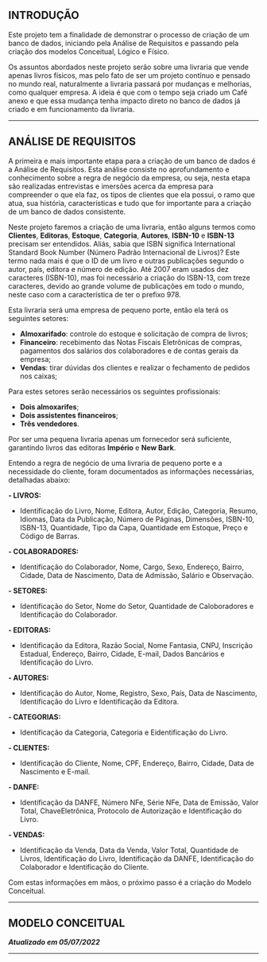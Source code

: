 ## INTRODUÇÃO

Este projeto tem a finalidade de demonstrar o processo de criação de um banco de dados, iniciando pela Análise de Requisitos e passando
pela criação dos modelos Conceitual, Lógico e Físico.

Os assuntos abordados neste projeto serão sobre uma livraria que vende apenas livros físicos, mas pelo fato de ser um projeto contínuo e pensado
no mundo real, naturalmente a livraria passará por mudanças e melhorias, como qualquer empresa. A ideia é que com o tempo seja criado um
Café anexo e que essa mudança tenha impacto direto no banco de dados já criado e em funcionamento da livraria.

<hr size="100"> <!-- LINHA HORIZONTAL -->

## ANÁLISE DE REQUISITOS

A primeira e mais importante etapa para a criação de um banco de dados é a Análise de Requisitos. Esta análise consiste no aprofundamento
e conhecimento sobre a regra de negócio da empresa, ou seja, nesta etapa são realizadas entrevistas e imersões acerca da empresa para compreender
o que ela faz, os tipos de clientes que ela possui, o ramo que atua, sua história, características e tudo que for importante para a criação
de um banco de dados consistente.

Neste projeto faremos a criação de uma livraria, então alguns termos como **Clientes**, **Editoras**, **Estoque**, **Categoria**, **Autores**, **ISBN-10** 
e **ISBN-13** precisam ser entendidos. 
Aliás, sabia que ISBN significa International Standard Book Number (Número Padrão Internacional de Livros)?
Este termo nada mais é que o ID de um livro e outras publicações segundo o autor, país, editora e número de edição. Até 2007 eram usados dez
caracteres (ISBN-10), mas foi necessário a criação do ISBN-13, com treze caracteres, devido ao grande volume de publicações em todo o mundo,
neste caso com a característica de ter o prefixo 978.

Esta livraria será uma empresa de pequeno porte, então ela terá os seguintes setores:

- **Almoxarifado**: controle do estoque e solicitação de compra de livros;
- **Financeiro**: recebimento das Notas Fiscais Eletrônicas de compras, pagamentos dos salários dos colaboradores e de contas gerais da empresa;
- **Vendas**: tirar dúvidas dos clientes e realizar o fechamento de pedidos nos caixas;

Para estes setores serão necessários os seguintes profissionais:

- **Dois almoxarifes**;
- **Dois assistentes financeiros**;
- **Três vendedores**.

Por ser uma pequena livraria apenas um fornecedor será suficiente, garantindo livros das editoras **Império** e **New Bark**.

Entendo a regra de negócio de uma livraria de pequeno porte e a necessidade do cliente, foram documentados as informações necessárias, detalhadas abaixo:

**- LIVROS:**
  - Identificação do Livro, Nome, Editora, Autor, Edição, Categoria, Resumo, Idiomas, Data da Publicação, Número de Páginas, Dimensões, ISBN-10, ISBN-13, Quantidade, Tipo da Capa, Quantidade em Estoque, Preço e Código de Barras.

**- COLABORADORES:**
  - Identificação do Colaborador, Nome, Cargo, Sexo, Endereço, Bairro, Cidade, Data de Nascimento, Data de Admissão, Salário e Observação.

**- SETORES:**
  - Identificação do Setor, Nome do Setor, Quantidade de Caloboradores e Identificação do Colaborador.

**- EDITORAS:**
  - Identificação da Editora, Razão Social, Nome Fantasia, CNPJ, Inscrição Estadual, Endereço, Bairro, Cidade, E-mail, Dados Bancários e Identificação do Livro.

**- AUTORES:**
  - Identificação do Autor, Nome, Registro, Sexo, País, Data de Nascimento, Identificação do Livro e Identificação da Editora.

**- CATEGORIAS:**
  - Identificação da Categoria, Categoria e Eidentificação do Livro.

**- CLIENTES:**
  - Identificação do Cliente, Nome, CPF, Endereço, Bairro, Cidade, Data de Nascimento e E-mail.

**- DANFE:**
  - Identificação da DANFE, Número NFe, Série NFe, Data de Emissão, Valor Total, ChaveEletrônica, Protocolo de Autorização e Identificação do Livro.

**- VENDAS:**
  - Identificação da Venda, Data da Venda, Valor Total, Quantidade de Livros, Identificação do Livro, Identificação da DANFE, Identificação do Colaborador e Identificação do Cliente.

Com estas informações em mãos, o próximo passo é a criação do Modelo Conceitual.

<hr size="100"> <!-- LINHA HORIZONTAL -->

## MODELO CONCEITUAL

**_Atualizado em 05/07/2022_**

<hr size="100"> <!-- LINHA HORIZONTAL -->

<!-- BOX DE CÓDIGOS -->

<!-- 
```markdown 
Syntax highlighted code block

# Header 1
## Header 2
### Header 3

- Bulleted
- List

1. Numbered
2. List

**Bold** and _Italic_ and `Code` text

[Link](url) and ![Image](src)
```
--> 


